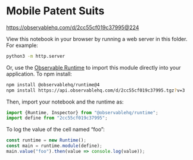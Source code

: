 # Mobile Patent Suits

https://observablehq.com/d/2cc55cf019c37995@224

View this notebook in your browser by running a web server in this folder. For
example:

~~~sh
python3 -m http.server
~~~

Or, use the [Observable Runtime](https://github.com/observablehq/runtime) to
import this module directly into your application. To npm install:

~~~sh
npm install @observablehq/runtime@4
npm install https://api.observablehq.com/d/2cc55cf019c37995.tgz?v=3
~~~

Then, import your notebook and the runtime as:

~~~js
import {Runtime, Inspector} from "@observablehq/runtime";
import define from "2cc55cf019c37995";
~~~

To log the value of the cell named “foo”:

~~~js
const runtime = new Runtime();
const main = runtime.module(define);
main.value("foo").then(value => console.log(value));
~~~
